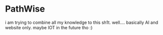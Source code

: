 # PathWise
i am trying to combine all my knowledge to this sh1t. well.... basically AI and website only. maybe IOT in the future tho :)
